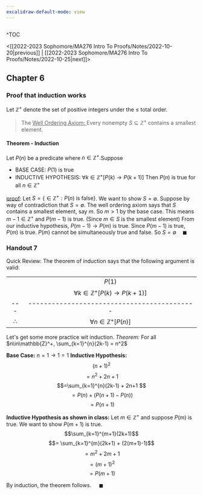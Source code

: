 ```yaml
---
excalidraw-default-mode: view
---
```



```toc

```

^TOC

<[[2022-2023 Sophomore/MA276 Intro To Proofs/Notes/2022-10-20|previous]] | [[2022-2023 Sophomore/MA276 Intro To Proofs/Notes/2022-10-25|next]]>

## Chapter 6 

### Proof that induction works

Let $\mathbb{Z}^+$ denote the set of positive integers under the $\leq$ total order.

> The <u>Well Ordering Axiom: </u>Every nonempty $S\subseteq \mathbb{Z}^+$ contains a smallest element.

#### Theorem - Induction
Let $P(n)$ be a predicate where $n\in\mathbb{Z}^+.$Suppose 
- BASE CASE: $P(1)$ is true
- INDUCTIVE HYPOTHESIS: $\forall k \in \mathbb{Z}^+[P(k)\to P(k+1)]$
Then $P(n)$ is true for all $n\in\mathbb{Z}^+$

<u>proof</u>: Let $S = \{\in \mathbb{Z}^+:P(n)\;\text{is false}\}$. We want to show $S = \emptyset.$ Suppose by way of contradiction that $S = \emptyset.$ The well ordering axiom says that $S$ contains a smallest element, say $m$. So $m>1$ by the base case. This means $m-1\in\mathbb{Z}^+$ and $P(m-1)$ is true. (Since $m\in S$ is the smallest element) From our inductive hypothesis, $P(m-1)\to P(m)$ is true. Since $P(m-1)$ is true, $P(m)$ is true. $P(m)$ cannot be simultaneously true and false. So $S = \emptyset\quad\blacksquare$


### Handout 7

Quick Review: The theorem of induction says that the following argument is valid:

|||
|:---:|:---:|
||$P(1)$|
||$\forall k \in \mathbb{Z}^+[P(k)\to P(k+1)]$|
|---|-------------------------------------------|
|$\therefore$|$\forall n\in \mathbb{Z}^+[P(n)]$|

Let's get some more practice wit induction.
*Theorem:* For all $n\in\mathbb{Z}^+, \sum_{k=1}^{n}(2k-1) = n^2$

**Base Case:** $n=1 \to 1=1$
**Inductive Hypothesis:** 
$$(n+1)^2$$
$$= n^2 + 2n + 1$$
$$=\sum_{k=1}^{n}(2k-1)  + 2n+1 $$
$$= P(n) + (P(n+1)-P(n))$$
$$= P(n+1)$$

**Inductive Hypothesis as shown in class:**
Let $m\in\mathbb{Z}^+$ and suppose $P(m)$ is true. We want to show $P(m+1)$ is true.
$$\sum_{k=1}^{m+1}(2k+1)$$
$$= \sum_{k=1}^{m}(2k+1) + (2(m+1)-1)$$
$$= m^2 + 2m + 1$$
$$= (m+1)^2$$
$$= P(m+1)$$

By induction, the theorem follows. $\quad\blacksquare$